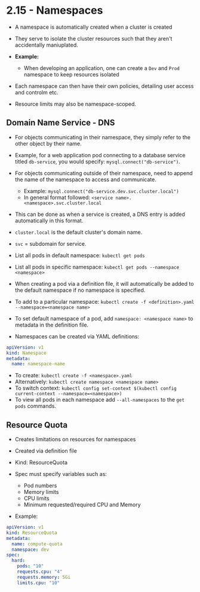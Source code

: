 # 2.15 - Namespaces

- A namespace is automatically created when a cluster is created
- They serve to isolate the cluster resources such that they aren't accidentally maniuplated.

- **Example:**
  - When developing an application, one can create a `Dev` and `Prod` namespace to keep resources isolated

- Each namespace can then have their own policies, detailing user access and controlm etc.
- Resource limits may also be namespace-scoped.

## Domain Name Service - DNS

- For objects communicating in their namespace, they simply refer to the other object by their name.
- Example, for a web application pod connecting to a database service titled `db-service`, you would specify: `mysql.connect("db-service")`.
- For objects communicating outside of their namespace, need to append the name of the namespace to access and communicate.
  - Example: `mysql.connect("db-service.dev.svc.cluster.local")`
  - In general format followed: `<service name>.<namespace>.svc.cluster.local`
- This can be done as when a service is created, a DNS entry is added automatically in this format.
- `cluster.local` is the default cluster's domain name.
- `svc` = subdomain for service.
- List all pods in default namespace: `kubectl get pods`
- List all pods in specific namespace: `kubectl get pods --namespace <namespace>`
- When creating a pod via a definition file, it will automatically be added to the default namespace if no namespace is specified.
- To add to a particular namespace: `kubectl create -f <definition>.yaml --namespace=<namespace name>`

- To set default namespace of a pod, add `namespace: <namespace name>` to metadata in the definition file.

- Namespaces can be created via YAML definitions:

```yaml
apiVersion: v1
kind: Namespace
metadata:
  name: namespace-name
```

- To create: `kubectl create -f <namespace>.yaml`
- Alternatively: `kubectl create namespace <namespace name>`
- To switch context: `kubectl config set-context $(kubectl config current-context --namespace=<namespace>)`
- To view all pods in each namespace add `--all-namespaces` to the `get pods` commands.

## Resource Quota

- Creates limitations on resources for namespaces
- Created via definition file
- Kind: ResourceQuota
- Spec must specify variables such as:
  - Pod numbers
  - Memory limits
  - CPU limits
  - Minimum requested/required CPU and Memory

- Example:

```yaml
apiVersion: v1
kind: ResourceQuota
metadata:
  name: compute-quota
  namespace: dev
spec:
  hard:
    pods: "10"
    requests.cpu: "4"
    requests.memory: 5Gi
    limits.cpu: "10"
```
